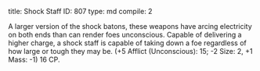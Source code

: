 title:          Shock Staff
ID:             807
type:           md
compile:        2



A larger version of the shock batons, these weapons have arcing electricity on both ends than can render foes unconscious. Capable of delivering a higher charge, a shock staff is capable of taking down a foe regardless of how large or tough they may be. (+5 Afflict (Unconscious): 15; -2 Size: 2, +1 Mass: -1) 16 CP.